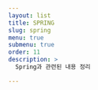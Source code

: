 ```yaml
---
layout: list
title: SPRING
slug: spring
menu: true
submenu: true
order: 11
description: >
  Spring과 관련된 내용 정리

---
```

